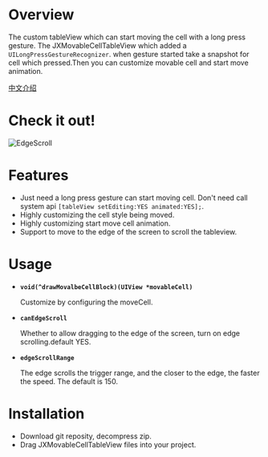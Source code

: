 # Overview

The custom tableView which can start moving the cell with a long press gesture.
The JXMovableCellTableView which added a `UILongPressGestureRecognizer`. when gesture started take a snapshot for cell which pressed.Then you can customize movable cell and start move animation.


[中文介绍](https://www.jianshu.com/p/ce382f9bc794)

# Check it out!
![EdgeScroll](https://github.com/pujiaxin33/JXMovableCellTableView/blob/master/JXMovableCellTableView/Gifs/EdgeScroll.gif)

# Features
- Just need a long press gesture can start moving cell. Don't need call system api `[tableView setEditing:YES animated:YES];`.
- Highly customizing the cell style being moved.
- Highly customizing start move cell animation.
- Support to move to the edge of the screen to scroll the tableview.

# Usage

- **`void(^drawMovalbeCellBlock)(UIView *movableCell)`**

  Customize by configuring the moveCell.
 
- **`canEdgeScroll`**

  Whether to allow dragging to the edge of the screen, turn on edge scrolling.default YES.

- **`edgeScrollRange`**

  The edge scrolls the trigger range, and the closer to the edge, the faster the speed. The default is 150.

# Installation
  - Download git reposity, decompress zip.
  - Drag JXMovableCellTableView files into your project.
